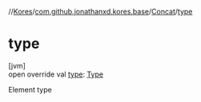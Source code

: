 //[Kores](../../../index.md)/[com.github.jonathanxd.kores.base](../index.md)/[Concat](index.md)/[type](type.md)

# type

[jvm]\
open override val [type](type.md): [Type](https://docs.oracle.com/javase/8/docs/api/java/lang/reflect/Type.html)

Element type
